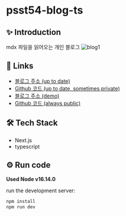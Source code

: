 # psst54-blog-ts

## ✨ Introduction

mdx 파일을 읽어오는 개인 블로그
![blog1](https://github.com/psst54/psst54-blog-ts/assets/63946327/e219b647-bbe6-46d0-b8e2-8556100faacc)


## 🔗 Links

- [블로그 주소 (up to date)](https://psst54-blog-ts.pages.dev/)
- [Github 코드 (up to date, sometimes private)](https://github.com/psst54/psst54-blog-ts)
- [블로그 주소 (demo)](https://psst54-blog-open.pages.dev/)
- [Github 코드 (always public)](https://github.com/psst54/psst54_blog_open)

## 🛠️ Tech Stack

- Next.js
- typescript

## ⚙️ Run code

**Used Node v16.14.0**

run the development server:

```bash
npm install
npm run dev
```
